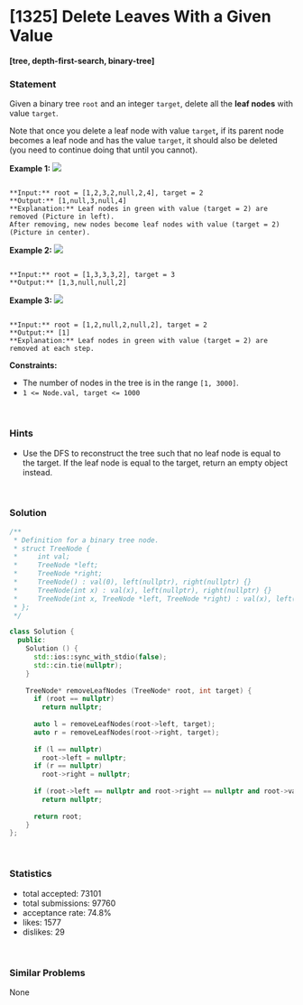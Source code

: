 # [1325] Delete Leaves With a Given Value

**[tree, depth-first-search, binary-tree]**

### Statement

Given a binary tree `root` and an integer `target`, delete all the **leaf nodes** with value `target`.

Note that once you delete a leaf node with value `target`**,** if its parent node becomes a leaf node and has the value `target`, it should also be deleted (you need to continue doing that until you cannot).


**Example 1:**
**![](https://assets.leetcode.com/uploads/2020/01/09/sample_1_1684.png)**

```

**Input:** root = [1,2,3,2,null,2,4], target = 2
**Output:** [1,null,3,null,4]
**Explanation:** Leaf nodes in green with value (target = 2) are removed (Picture in left). 
After removing, new nodes become leaf nodes with value (target = 2) (Picture in center).

```

**Example 2:**
**![](https://assets.leetcode.com/uploads/2020/01/09/sample_2_1684.png)**

```

**Input:** root = [1,3,3,3,2], target = 3
**Output:** [1,3,null,null,2]

```

**Example 3:**
**![](https://assets.leetcode.com/uploads/2020/01/15/sample_3_1684.png)**

```

**Input:** root = [1,2,null,2,null,2], target = 2
**Output:** [1]
**Explanation:** Leaf nodes in green with value (target = 2) are removed at each step.

```

**Constraints:**
* The number of nodes in the tree is in the range `[1, 3000]`.
* `1 <= Node.val, target <= 1000`


<br>

### Hints

- Use the DFS to reconstruct the tree such that no leaf node is equal to the target. If the leaf node is equal to the target, return an empty object instead.

<br>

### Solution

```cpp
/**
 * Definition for a binary tree node.
 * struct TreeNode {
 *     int val;
 *     TreeNode *left;
 *     TreeNode *right;
 *     TreeNode() : val(0), left(nullptr), right(nullptr) {}
 *     TreeNode(int x) : val(x), left(nullptr), right(nullptr) {}
 *     TreeNode(int x, TreeNode *left, TreeNode *right) : val(x), left(left), right(right) {}
 * };
 */

class Solution {
  public:
    Solution () {
      std::ios::sync_with_stdio(false);
      std::cin.tie(nullptr);
    }
  
    TreeNode* removeLeafNodes (TreeNode* root, int target) {
      if (root == nullptr)
        return nullptr;
      
      auto l = removeLeafNodes(root->left, target);
      auto r = removeLeafNodes(root->right, target);
      
      if (l == nullptr)
        root->left = nullptr;
      if (r == nullptr)
        root->right = nullptr;
      
      if (root->left == nullptr and root->right == nullptr and root->val == target)
        return nullptr;
      
      return root;
    }
};
```

<br>

### Statistics

- total accepted: 73101
- total submissions: 97760
- acceptance rate: 74.8%
- likes: 1577
- dislikes: 29

<br>

### Similar Problems

None
